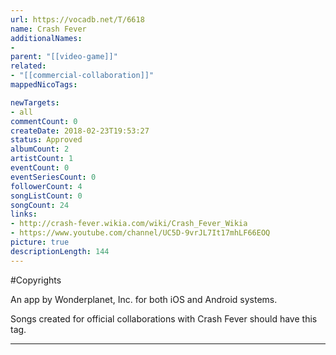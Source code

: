 ```yaml
---
url: https://vocadb.net/T/6618
name: Crash Fever
additionalNames: 
- 
parent: "[[video-game]]"
related:
- "[[commercial-collaboration]]"
mappedNicoTags:

newTargets:
- all
commentCount: 0
createDate: 2018-02-23T19:53:27
status: Approved
albumCount: 2
artistCount: 1
eventCount: 0
eventSeriesCount: 0
followerCount: 4
songListCount: 0
songCount: 24
links: 
- http://crash-fever.wikia.com/wiki/Crash_Fever_Wikia
- https://www.youtube.com/channel/UC5D-9vrJL7It17mhLF66EOQ
picture: true
descriptionLength: 144
---
```


#Copyrights

An app by Wonderplanet, Inc. for both iOS and Android systems.

Songs created for official collaborations with Crash Fever should have this tag.

---


